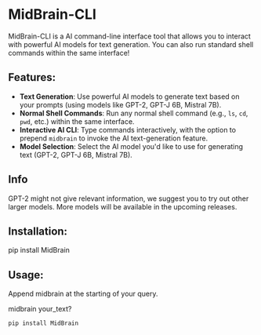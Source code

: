 # MidBrain-CLI

MidBrain-CLI is a AI command-line interface tool that allows you to interact with powerful AI models for text generation. You can also run standard shell commands within the same interface!

## Features:
- **Text Generation**: Use powerful AI models to generate text based on your prompts (using models like GPT-2, GPT-J 6B, Mistral 7B).
- **Normal Shell Commands**: Run any normal shell command (e.g., `ls`, `cd`, `pwd`, etc.) within the same interface.
- **Interactive AI CLI**: Type commands interactively, with the option to prepend `midbrain` to invoke the AI text-generation feature.
- **Model Selection**: Select the AI model you'd like to use for generating text (GPT-2, GPT-J 6B, Mistral 7B).

## Info
GPT-2 might not give relevant information, we suggest you to try out other larger models. More models will be available in the upcoming releases.

## Installation:
pip install MidBrain

## Usage:
Append midbrain at the starting of your query.

midbrain your_text?

```bash
pip install MidBrain
